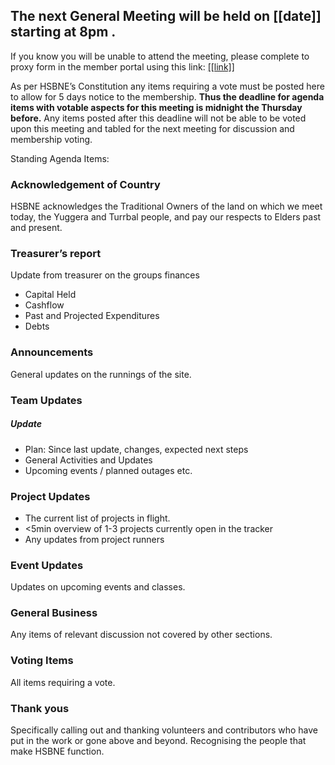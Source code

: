 ## The next General Meeting will be held on [[date]] **starting at 8pm** .

If you know you will be unable to attend the meeting, please complete to proxy form in the member portal using this link: [[[link]]]([[link]])

As per HSBNE’s Constitution any items requiring a vote must be posted here to allow for 5 days notice to the membership. **Thus the deadline for agenda items with votable aspects for this meeting is midnight the Thursday before.** Any items posted after this deadline will not be able to be voted upon this meeting and tabled for the next meeting for discussion and membership voting.

Standing Agenda Items:

### Acknowledgement of Country

HSBNE acknowledges the Traditional Owners of the land on which we meet today, the Yuggera and Turrbal people, and pay our respects to Elders past and present.

### Treasurer’s report

Update from treasurer on the groups finances

* Capital Held
* Cashflow
* Past and Projected Expenditures
* Debts

### Announcements

General updates on the runnings of the site.

### Team Updates

##### Update

* Plan: Since last update, changes, expected next steps
* General Activities and Updates
* Upcoming events / planned outages etc.

### Project Updates

* The current list of projects in flight.
* <5min overview of 1-3 projects currently open in the tracker
* Any updates from project runners

### Event Updates

Updates on upcoming events and classes.

### General Business

Any items of relevant discussion not covered by other sections.

### Voting Items

All items requiring a vote.

### Thank yous

Specifically calling out and thanking volunteers and contributors who have put in the work or gone above and beyond. Recognising the people that make HSBNE function.
